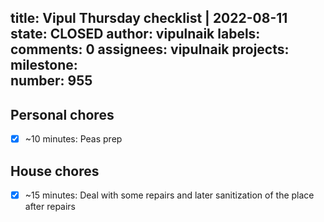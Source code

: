title:	Vipul Thursday checklist | 2022-08-11
state:	CLOSED
author:	vipulnaik
labels:	
comments:	0
assignees:	vipulnaik
projects:	
milestone:	
number:	955
--
## Personal chores

- [x] ~10 minutes: Peas prep

## House chores

- [x] ~15 minutes: Deal with some repairs and later sanitization of the place after repairs

